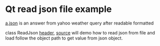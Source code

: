 Qt read json file example
=========================

[a.json](./a.json) is an answer from yahoo weather query after readable formatted

class ReadJson [header](./readjson.h), [source](./readjson.cpp)
will demo how to read json from file and load follow the object
path to get value from json object.
